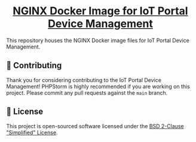 <h1 align="center">
  <a href="https://github.com/iot-portal-device-management/nginx">
    NGINX Docker Image for IoT Portal Device Management
  </a>
</h1>

This repository houses the NGINX Docker image files for IoT Portal Device Management.

## 👏 Contributing

Thank you for considering contributing to the IoT Portal Device Management! PHPStorm is highly recommended if you are
working on this project. Please commit any pull requests against the `main` branch.

## 📄 License

This project is open-sourced software licensed under the 
[BSD 2-Clause "Simplified" License](https://spdx.org/licenses/BSD-2-Clause.html).
